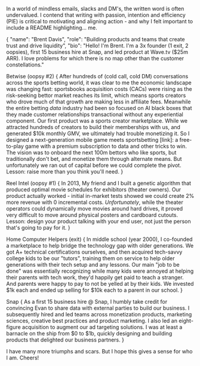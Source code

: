 In a world of mindless emails, slacks and DM's, the written word is often undervalued. I contend that writing with passion, intention and efficiency (PIE) is critical to motivating and aligning action - and why I felt important to include a README highlighting... me.

{
  "name": "Brent Davis",
  "role": "Building products and teams that create trust and drive liquidity",
  "bio": "Hello! I'm Brent. I'm a 3x founder (1 exit, 2 oopsies), first 15 business hire at Snap, and led product at Wave.tv ($25m ARR). I love problems for which there is no map other than the customer constellations."

Betwise (oopsy #2) {
      After hundreds of (cold call, cold DM) conversations across the sports betting world, it was clear to me the economic landscape was changing fast: sportsbooks acquisition costs (CACs) were rising as the risk-seeking bettor market reaches its limit, which means sports creators who drove much of that growth are making less in affiliate fees. Meanwhile the entire betting _data_ industry had been so focused on AI black boxes that they made customer relationships transactional without any experiential component. Our first product was a sports creator marketplace. While we attracted hundreds of creators to build their memberships with us, and generated $10k monthly GMV, we ultimately had trouble monetizing it. So I designed a next-generation mobile game meets sportsbetting [link]: a free-to-play game with a premium subscription to data and other tricks to win. The vision was to onboard the next 100m bettors who like sports, but traditionally don't bet, and monetize them through alternate means. But unfortunately we ran out of capital before we could complete the pivot. Lesson: raise more than you think you'll need.
}

Reel Intel (oopsy #1) {
      In 2013, My friend and I built a genetic algorithm that produced optimal movie schedules for exhibitors (theater owners). Our product actually worked - initial in-market tests showed we could create 2% more revenue with 0 incremental costs. _Unfortunately_, while the theater operators could dynamically move movies around hard drives, it proved very difficult to move around physical posters and cardboard cutouts. Lesson: design your product talking with your end user, not just the person that's going to pay for it.
}

Home Computer Helpers (exit) {
      In middle school (year 2000), I co-founded a marketplace to help bridge the technology gap with older generations. We got A+ technical certifications ourselves, and then acquired tech-savvy college kids to be our "tutors", training them on service to help older generations with their tech setup and any lessons. Our main "job to be done" was essentially recognizing while many kids were annoyed at helping their parents with tech work, they'd happily get paid to teach a stranger. And parents were happy to pay to not be yelled at by their kids. We invested $1k each and ended up selling for $10k each to a parent in our school.
}

Snap {
      As a first 15 business hire @ Snap, I humbly take credit for convincing Evan to share        data with external parties to build our business. I subsequently hired and led teams across monetization products, marketing sciences, creative best practices and product marketing. I also led an eight-figure acquisition to augment our ad targeting solutions. I was at least a barnacle on the ship from $0 to $1b, quickly designing and building products that delighted our business partners.
}

I have many more triumphs and scars. But I hope this gives a sense for who I am. Cheers!
